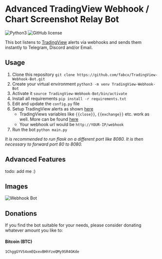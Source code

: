# Advanced TradingView Webhook / Chart Screenshot Relay Bot

![Python3](https://img.shields.io/badge/python-3-blue.svg)
![GitHub license](https://img.shields.io/badge/license-MIT-blue.svg)

This bot listens to [TradingView](https://tradingview.com) alerts via webhooks and sends them instantly to Telegram, Discord and/or Email. 

## Usage
1. Clone this repository `git clone https://github.com/fabcx/TradingView-Webhook-Bot.git`
2. Create your virtual environment `python3 -m venv TradingView-Webhook-Bot`
3. Activate it `source TradingView-Webhook-Bot/bin/activate`
4. Install all requirements `pip install -r requirements.txt`
5. Edit and update the `config.py` file
6. Setup TradingView alerts as shown [here](https://i.imgur.com/71UYTcu.png)
    - TradingViews variables like `{{close}}`, `{{exchange}}` etc. work as well. More can be found [here](https://www.tradingview.com/blog/en/introducing-variables-in-alerts-14880/)
    - Your webhook url would be `http://YOUR-IP/webhook`
7. Run the bot `python main.py`

*It is recommended to run flask on a different port like 8080. It is then necessary to forward port 80 to 8080.*

## Advanced Features
todo: add me :)

## Images
![Webhook Bot](https://i.imgur.com/hA6yvtj.png)

## Donations
If you find the bot suitable for your needs, please consider donating whatever amount you like to:

#### Bitcoin (BTC)
```
1ChggGYVS4xmEQxevBHhYzeQMy9SR4GKde
```
